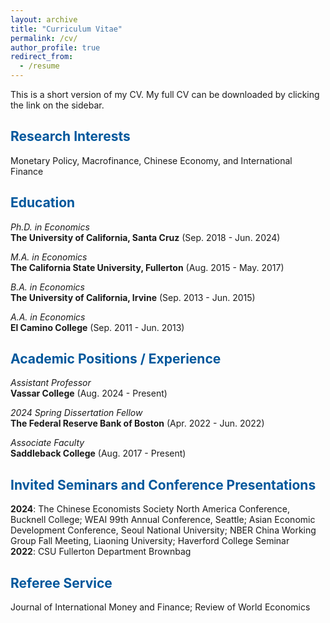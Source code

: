 ```yaml
---
layout: archive
title: "Curriculum Vitae"
permalink: /cv/
author_profile: true
redirect_from:
  - /resume
---
```


This is a short version of my CV. My full CV can be downloaded by clicking the link on the sidebar. 

## <span style="color: #00579C;">Research Interests</span>
Monetary Policy, Macrofinance, Chinese Economy, and International Finance
## <span style="color: #00579C;">Education</span>
*Ph.D. in Economics*
<br>
**The University of California, Santa Cruz** (Sep. 2018 - Jun. 2024)  

*M.A. in Economics*
<br>
**The California State University, Fullerton** (Aug. 2015 - May. 2017)  

*B.A. in Economics*
<br>
**The University of California, Irvine** (Sep. 2013 - Jun. 2015)  

*A.A. in Economics*
<br>
**El Camino College** (Sep. 2011 - Jun. 2013)  

## <span style="color: #00579C;">Academic Positions / Experience</span>
*Assistant Professor*
<br>
**Vassar College** (Aug. 2024 - Present)  

*2024 Spring Dissertation Fellow*
<br>
**The Federal Reserve Bank of Boston** (Apr. 2022 - Jun. 2022)  

*Associate Faculty*
<br>
**Saddleback College** (Aug. 2017 - Present) 

## <span style="color: #00579C;">Invited Seminars and Conference Presentations</span>
**2024**: The Chinese Economists Society North America Conference, Bucknell College; WEAI 99th Annual Conference, Seattle; Asian Economic Development Conference, Seoul National University; NBER China Working Group Fall Meeting, Liaoning University; Haverford College Seminar  
**2022**: CSU Fullerton Department Brownbag

## <span style="color: #00579C;">Referee Service</span>
Journal of International Money and Finance; Review of World Economics



